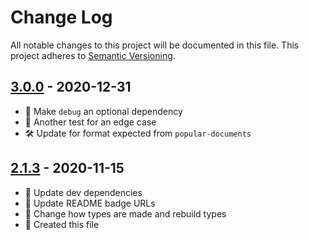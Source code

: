 # Change Log

All notable changes to this project will be documented in this file. This project adheres to [Semantic Versioning](http://semver.org/).

## [3.0.0](https://github.com/uttori/uttori-plugin-vm-popular-documents/compare/v2.1.3...v3.0.0) - 2020-12-31

- 🧰 Make `debug` an optional dependency
- 🧰 Another test for an edge case
- 🛠 Update for format expected from `popular-documents`

## [2.1.3](https://github.com/uttori/uttori-plugin-vm-popular-documents/compare/v2.1.2...v2.1.3) - 2020-11-15

- 🎁 Update dev dependencies
- 🎁 Update README badge URLs
- 🧰 Change how types are made and rebuild types
- 🧰 Created this file
